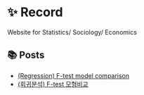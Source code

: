 # ✨ Record

Website for Statistics/ Sociology/ Economics

## 📚 Posts

- [(Regression) F-test model comparison](What-is-model-comparision-F-test.md)
- [(회귀분석) F-test 모형비교](What-is-model-comparision-F-test_Ko.md)
